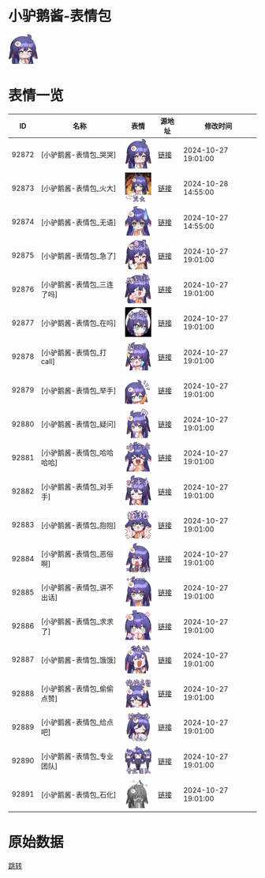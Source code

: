 # 小驴鹅酱-表情包

<img src="./cover.png" height="60" alt="cover" />

# 表情一览

|ID|名称|表情|源地址|修改时间|
|----|----|----|----|----|
|92872|[小驴鹅酱-表情包_哭哭]|<img src="./pic/092872_%5B小驴鹅酱-表情包_哭哭%5D.png" height="60" alt="哭哭"/>|[链接](https://i0.hdslb.com/bfs/garb/a8eb37d0bc97659b2ab2cb43b455f444caa26720.png)|2024-10-27 19:01:00|
|92873|[小驴鹅酱-表情包_火大]|<img src="./pic/092873_%5B小驴鹅酱-表情包_火大%5D.png" height="60" alt="火大"/>|[链接](https://i0.hdslb.com/bfs/garb/d8af1ee9261854b7e32b853784cf7695609f9173.png)|2024-10-28 14:55:00|
|92874|[小驴鹅酱-表情包_无语]|<img src="./pic/092874_%5B小驴鹅酱-表情包_无语%5D.png" height="60" alt="无语"/>|[链接](https://i0.hdslb.com/bfs/garb/4736e378ea483ab1cdc695cb75f00cbba5da383c.png)|2024-10-27 14:55:00|
|92875|[小驴鹅酱-表情包_急了]|<img src="./pic/092875_%5B小驴鹅酱-表情包_急了%5D.png" height="60" alt="急了"/>|[链接](https://i0.hdslb.com/bfs/garb/16d06d27be407ef58937039fa7369b03b3a176d8.png)|2024-10-27 19:01:00|
|92876|[小驴鹅酱-表情包_三连了吗]|<img src="./pic/092876_%5B小驴鹅酱-表情包_三连了吗%5D.png" height="60" alt="三连了吗"/>|[链接](https://i0.hdslb.com/bfs/garb/ea1ba54f388d7a694def9c27ddcb2667883460a3.png)|2024-10-27 19:01:00|
|92877|[小驴鹅酱-表情包_在吗]|<img src="./pic/092877_%5B小驴鹅酱-表情包_在吗%5D.png" height="60" alt="在吗"/>|[链接](https://i0.hdslb.com/bfs/garb/becbca6311ae7ad2f65160faf9830ab8fa486280.png)|2024-10-27 19:01:00|
|92878|[小驴鹅酱-表情包_打call]|<img src="./pic/092878_%5B小驴鹅酱-表情包_打call%5D.png" height="60" alt="打call"/>|[链接](https://i0.hdslb.com/bfs/garb/50b6b6dcd58cea270e430db1ba8c74c13ba24eff.png)|2024-10-27 19:01:00|
|92879|[小驴鹅酱-表情包_举手]|<img src="./pic/092879_%5B小驴鹅酱-表情包_举手%5D.png" height="60" alt="举手"/>|[链接](https://i0.hdslb.com/bfs/garb/4a454a4ce60f9b14adf302c41c83efa3be1528ff.png)|2024-10-27 19:01:00|
|92880|[小驴鹅酱-表情包_疑问]|<img src="./pic/092880_%5B小驴鹅酱-表情包_疑问%5D.png" height="60" alt="疑问"/>|[链接](https://i0.hdslb.com/bfs/garb/7927ed472ddecc7b73139da9aee22708548e909a.png)|2024-10-27 19:01:00|
|92881|[小驴鹅酱-表情包_哈哈哈哈]|<img src="./pic/092881_%5B小驴鹅酱-表情包_哈哈哈哈%5D.png" height="60" alt="哈哈哈哈"/>|[链接](https://i0.hdslb.com/bfs/garb/ec7afd403755eacdf43641b845c6586b51822046.png)|2024-10-27 19:01:00|
|92882|[小驴鹅酱-表情包_对手手]|<img src="./pic/092882_%5B小驴鹅酱-表情包_对手手%5D.png" height="60" alt="对手手"/>|[链接](https://i0.hdslb.com/bfs/garb/dcc045de0768266bc426eaf5f22a162aa84ff9a8.png)|2024-10-27 19:01:00|
|92883|[小驴鹅酱-表情包_抱抱]|<img src="./pic/092883_%5B小驴鹅酱-表情包_抱抱%5D.png" height="60" alt="抱抱"/>|[链接](https://i0.hdslb.com/bfs/garb/60f147b2dd7325e24c165c222422cdf75b3aba22.png)|2024-10-27 19:01:00|
|92884|[小驴鹅酱-表情包_恶俗啊]|<img src="./pic/092884_%5B小驴鹅酱-表情包_恶俗啊%5D.png" height="60" alt="恶俗啊"/>|[链接](https://i0.hdslb.com/bfs/garb/db5fdee4aab3474e24a6acf62fe3c920d9e56716.png)|2024-10-27 19:01:00|
|92885|[小驴鹅酱-表情包_讲不出话]|<img src="./pic/092885_%5B小驴鹅酱-表情包_讲不出话%5D.png" height="60" alt="讲不出话"/>|[链接](https://i0.hdslb.com/bfs/garb/c42378c359c53439a8f1f95514983c6300b87b7c.png)|2024-10-27 19:01:00|
|92886|[小驴鹅酱-表情包_求求了]|<img src="./pic/092886_%5B小驴鹅酱-表情包_求求了%5D.png" height="60" alt="求求了"/>|[链接](https://i0.hdslb.com/bfs/garb/81a40ec86bda1e6702fa40733d474264f1d9b202.png)|2024-10-27 19:01:00|
|92887|[小驴鹅酱-表情包_饿饿]|<img src="./pic/092887_%5B小驴鹅酱-表情包_饿饿%5D.png" height="60" alt="饿饿"/>|[链接](https://i0.hdslb.com/bfs/garb/e3ffb9cfeae652a77038a766880e25ab22446b78.png)|2024-10-27 19:01:00|
|92888|[小驴鹅酱-表情包_偷偷点赞]|<img src="./pic/092888_%5B小驴鹅酱-表情包_偷偷点赞%5D.png" height="60" alt="偷偷点赞"/>|[链接](https://i0.hdslb.com/bfs/garb/4cb5b8012b7fa632d8222ddb0f91d20a32136fef.png)|2024-10-27 19:01:00|
|92889|[小驴鹅酱-表情包_给点吧]|<img src="./pic/092889_%5B小驴鹅酱-表情包_给点吧%5D.png" height="60" alt="给点吧"/>|[链接](https://i0.hdslb.com/bfs/garb/79b4234d4ad9dbf031ff9e1c8a574910ebd5c214.png)|2024-10-27 19:01:00|
|92890|[小驴鹅酱-表情包_专业团队]|<img src="./pic/092890_%5B小驴鹅酱-表情包_专业团队%5D.png" height="60" alt="专业团队"/>|[链接](https://i0.hdslb.com/bfs/garb/b937bbb8903e09dbc13e82a28748d73f5d9ad038.png)|2024-10-27 19:01:00|
|92891|[小驴鹅酱-表情包_石化]|<img src="./pic/092891_%5B小驴鹅酱-表情包_石化%5D.png" height="60" alt="石化"/>|[链接](https://i0.hdslb.com/bfs/garb/7c0be5cd410f22cbfb1a5d303f09ceceb641932d.png)|2024-10-27 19:01:00|

# 原始数据

[跳转](./raw.json)


